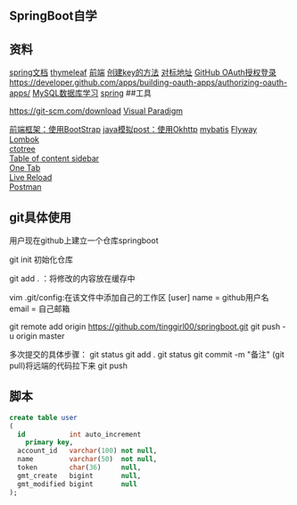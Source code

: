 ## SpringBoot自学

## 资料

[spring文档](https://spring.io/guides)
[thymeleaf](https://www.thymeleaf.org/doc/tutorials/3.0/usingthymeleaf.html)
[前端](https://spring.io/guides/gs/serving-web-content/)
[创建key的方法](https://developer.github.com/v3/guides/managing-deploy-keys/#deploy-keys)
[对标地址](https://elasticsearch.cn/explore)
[GitHub OAuth授权登录](https://developer.github.com/apps/building-oauth-apps/creating-an-oauth-app/)
https://developer.github.com/apps/building-oauth-apps/authorizing-oauth-apps/
[MySQL数据库学习](https://www.runoob.com/mysql/mysql-create-tables.html)
[spring](https://docs.spring.io/spring/docs/5.1.6.RELEASE/spring-framework-reference/web.html)
##工具

https://git-scm.com/download
[Visual Paradigm](https://www.visual-paradigm.com)

[前端框架：使用BootStrap](https://v3.bootcss.com/getting-started/)
[java模拟post：使用Okhttp](https://square.github.io/okhttp)
[mybatis](http://www.mybatis.org/spring-boot-starter/mybatis-spring-boot-autoconfigure/index.html)
[Flyway](https://flywaydb.org/getstarted/firststeps/maven)  
[Lombok](https://www.projectlombok.org)    
[ctotree](https://www.octotree.io/)   
[Table of content sidebar](https://chrome.google.com/webstore/detail/table-of-contents-sidebar/ohohkfheangmbedkgechjkmbepeikkej)    
[One Tab](https://chrome.google.com/webstore/detail/chphlpgkkbolifaimnlloiipkdnihall)    
[Live Reload](https://chrome.google.com/webstore/detail/livereload/jnihajbhpnppcggbcgedagnkighmdlei/related)  
[Postman](https://chrome.google.com/webstore/detail/coohjcphdfgbiolnekdpbcijmhambjff)

## git具体使用

用户现在github上建立一个仓库springboot

git init 初始化仓库

git add . ：将修改的内容放在缓存中

vim .git/config:在该文件中添加自己的工作区
[user]
name = github用户名
email = 自己邮箱

git remote add origin https://github.com/tinggirl00/springboot.git
git push -u origin master


多次提交的具体步骤：
git status
git add .
git status
git commit -m "备注"
(git pull)将远端的代码拉下来
git push

## 脚本
```sql
create table user
(
  id           int auto_increment
    primary key,
  account_id   varchar(100) not null,
  name         varchar(50)  not null,
  token        char(36)     null,
  gmt_create   bigint       null,
  gmt_modified bigint       null
);
```





